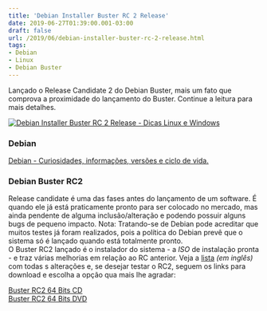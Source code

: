 ```yaml
---
title: 'Debian Installer Buster RC 2 Release'
date: 2019-06-27T01:39:00.001-03:00
draft: false
url: /2019/06/debian-installer-buster-rc-2-release.html
tags: 
- Debian
- Linux
- Debian Buster
---
```


Lançado o Release Candidate 2 do Debian Buster, mais um fato que comprova a proximidade do lançamento do Buster. Continue a leitura para mais detalhes.

  
  
  

[![Debian Installer Buster RC 2 Release - Dicas Linux e Windows](https://1.bp.blogspot.com/-KXHyTb8Yxe0/XRQ-xqcXY8I/AAAAAAAALto/oK7eh6_eDsQFf9vrKQWClYzQX5Tt689ewCLcBGAs/s1600/Buster-RC2.png "Debian Installer Buster RC 2 Release - Dicas Linux e Windows")](https://1.bp.blogspot.com/-KXHyTb8Yxe0/XRQ-xqcXY8I/AAAAAAAALto/oK7eh6_eDsQFf9vrKQWClYzQX5Tt689ewCLcBGAs/s1600/Buster-RC2.png)

  

### Debian

[Debian - Curiosidades, informações, versões e ciclo de vida.](https://info.wsouza.com.br/2019/07/debian-curiosidades-informacoes-suas-versoes-e-ciclo-de-vida.html)  
  

### Debian Buster RC2

Release candidate é uma das fases antes do lançamento de um software. É quando ele já está praticamente pronto para ser colocado no mercado, mas ainda pendente de alguma inclusão/alteração e podendo possuir alguns bugs de pequeno impacto. Nota: Tratando-se de Debian pode acreditar que muitos testes já foram realizados, pois a política do Debian prevê que o sistema só é lançado quando está totalmente pronto.  
O Buster RC2 lançado é o instalador do sistema - a _ISO_ de instalação pronta - e traz várias melhorias em relação ao RC anterior. Veja a [lista](https://lists.debian.org/debian-devel-announce/2019/06/msg00005.html) _(em inglês)_ com todas s alterações e, se desejar testar o RC2, seguem os links para download e escolha a opção qua mais lhe agradar:  
  
[Buster RC2 64 Bits CD](https://cdimage.debian.org/mirror/cdimage/buster_di_rc2/arm64/iso-cd/debian-buster-DI-rc2-arm64-xfce-CD-1.iso)  
[Buster RC2 64 Bits DVD](https://cdimage.debian.org/mirror/cdimage/buster_di_rc2/amd64/iso-dvd/debian-buster-DI-rc2-amd64-DVD-1.iso)
